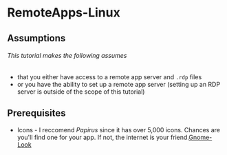 # RemoteApps-Linux
## Assumptions
###### This tutorial makes the following assumes 
* that you either have access to a remote app server and `.rdp` files
* or you have the ability to set up a remote app server (setting up an RDP server is outside of the scope of this tutorial)

## Prerequisites
* Icons - I reccomend _Papirus_ since it has over 5,000 icons. Chances are you'll find one for your app. If not, the internet is your friend.[Gnome-Look](https://www.gnome-look.org/s/Gnome/p/1166289) 
